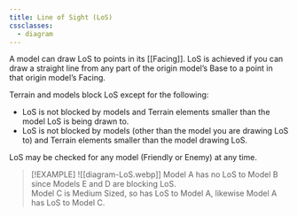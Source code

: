 ```yaml
---
title: Line of Sight (LoS)
cssclasses:
  - diagram
---
```

A model can draw LoS to points in its [[Facing]]. LoS is achieved if you can draw a straight line from any part of the origin model’s Base to a point in that origin model’s Facing.  

Terrain and models block LoS except for the following:
- LoS is not blocked by models and Terrain elements smaller than the model LoS is being drawn to.
- LoS is not blocked by models (other than the model you are drawing LoS to) and Terrain elements smaller than the model drawing LoS.

LoS may be checked for any model (Friendly or Enemy) at any time.  

> [!EXAMPLE]
> ![[diagram-LoS.webp]]
> Model A has no LoS to Model B since Models E and D are blocking LoS.  
> Model C is Medium Sized, so has LoS to Model A, likewise Model A has LoS to Model C.

